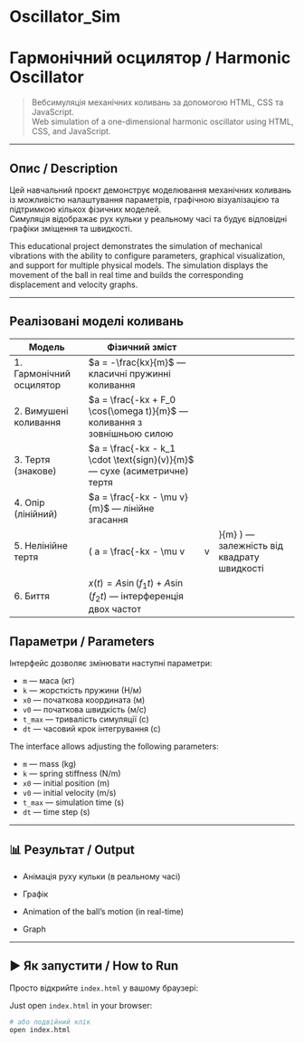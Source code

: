 # Oscillator_Sim

# Гармонічний осцилятор / Harmonic Oscillator

> Вебсимуляція механічних коливань за допомогою HTML, CSS та JavaScript.  
> Web simulation of a one-dimensional harmonic oscillator using HTML, CSS, and JavaScript.

---

## Опис / Description

Цей навчальний проєкт демонструє моделювання механічних коливань із можливістю налаштування параметрів, графічною візуалізацією та підтримкою кількох фізичних моделей.  
Симуляція відображає рух кульки у реальному часі та будує відповідні графіки зміщення та швидкості.

This educational project demonstrates the simulation of mechanical vibrations with the ability to configure parameters, graphical visualization, and support for multiple physical models. 
The simulation displays the movement of the ball in real time and builds the corresponding displacement and velocity graphs.

---

## Реалізовані моделі коливань

| Модель                   | Фізичний зміст                                                            |   |                                            |
| ------------------------ | ------------------------------------------------------------------------- | - | ------------------------------------------ |
| 1. Гармонічний осцилятор | $a = -\frac{kx}{m}$ — класичні пружинні коливання                         |   |                                            |
| 2. Вимушені коливання    | $a = \frac{-kx + F_0 \cos(\omega t)}{m}$ — коливання з зовнішньою силою   |   |                                            |
| 3. Тертя (знакове)       | $a = \frac{-kx - k_1 \cdot \text{sign}(v)}{m}$ — сухе (асиметричне) тертя |   |                                            |
| 4. Опір (лінійний)       | $a = \frac{-kx - \mu v}{m}$ — лінійне згасання                            |   |                                            |
| 5. Нелінійне тертя       | ( a = \frac{-kx - \mu v                                                   | v | }{m} ) — залежність від квадрату швидкості |
| 6. Биття                 | $x(t) = A \sin(f_1 t) + A \sin(f_2 t)$ — інтерференція двох частот        |   |                                            |


## Параметри / Parameters

Інтерфейс дозволяє змінювати наступні параметри:

- `m` — маса (кг)  
- `k` — жорсткість пружини (Н/м)  
- `x0` — початкова координата (м)  
- `v0` — початкова швидкість (м/с)  
- `t_max` — тривалість симуляції (с)  
- `dt` — часовий крок інтегрування (с)

The interface allows adjusting the following parameters:

- `m` — mass (kg)  
- `k` — spring stiffness (N/m)  
- `x0` — initial position (m)  
- `v0` — initial velocity (m/s)  
- `t_max` — simulation time (s)  
- `dt` — time step (s)

---

## 📊 Результат / Output

- Анімація руху кульки (в реальному часі)  
- Графік

- Animation of the ball’s motion (in real-time)  
- Graph

---

## ▶️ Як запустити / How to Run

Просто відкрийте `index.html` у вашому браузері:

Just open `index.html` in your browser:

```bash
# або подвійний клік
open index.html

